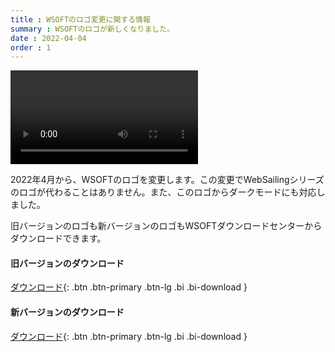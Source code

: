 ```yaml
---
title : WSOFTのロゴ変更に関する情報
summary : WSOFTのロゴが新しくなりました。
date : 2022-04-04
order : 1
---
```


<video class="img-fluid" src="./media/switch-logo.mp4" controls alt="ロゴ変更"></video>

2022年4月から、WSOFTのロゴを変更します。この変更でWebSailingシリーズのロゴが代わることはありません。また、このロゴからダークモードにも対応しました。

旧バージョンのロゴも新バージョンのロゴもWSOFTダウンロードセンターからダウンロードできます。

#### 旧バージョンのダウンロード

[ ダウンロード](https://download.wsoft.ws/WS00174){: .btn .btn-primary .btn-lg .bi .bi-download }

#### 新バージョンのダウンロード

[ ダウンロード](https://download.wsoft.ws/WS00175){: .btn .btn-primary .btn-lg .bi .bi-download }
